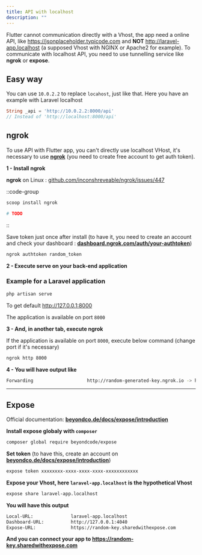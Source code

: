 ```yaml
---
title: API with localhost
description: ""
---
```


Flutter cannot communication directly with a Vhost, the app need a online API, like <https://jsonplaceholder.typicode.com> and **NOT** <http://laravel-app.localhost> (a supposed Vhost with NGINX or Apache2 for example). To communicate with localhost API, you need to use tunnelling service like **ngrok** or **expose**.

## Easy way

You can use `10.0.2.2` to replace `locahost`, just like that. Here you have an example with Laravel localhost

```dart
String _api = 'http://10.0.2.2:8000/api'
// Instead of 'http://localhost:8000/api'
```

## ngrok

To use API with Flutter app, you can't directly use localhost VHost, it's necessary to use [**ngrok**](https://ngrok.com) (you need to create free account to get auth token).

**1 - Install ngrok**

**ngrok** on Linux : [github.com/inconshreveable/ngrok/issues/447](https://github.com/inconshreveable/ngrok/issues/447)

::code-group

```sh [Windows]
scoop install ngrok
```

```sh [Linux]
# TODO
```

::

Save token just once after install (to have it, you need to create an account and check your dashboard : [**dashboard.ngrok.com/auth/your-authtoken**](https://dashboard.ngrok.com/auth/your-authtoken))

```sh
ngrok authtoken random_token
```

**2 - Execute serve on your back-end application**

### Example for a Laravel application

```sh
php artisan serve
```

To get default <http://127.0.0.1:8000>

The application is available on port `8000`

**3 - And, in another tab, execute ngrok**

If the application is available on port `8000`, execute below command (change port if it's necessary)

```sh
ngrok http 8000
```

**4 - You will have output like**

```sh
Forwarding                    http://random-generated-key.ngrok.io -> http://localhost:8000
```

---

## Expose

Official documentation: [**beyondco.de/docs/expose/introduction**](https://beyondco.de/docs/expose/introduction)

**Install expose globaly with `composer`**

```sh
composer global require beyondcode/expose
```

**Set token** (to have this, create an account on [**beyondco.de/docs/expose/introduction**](https://beyondco.de/docs/expose/introduction))

```sh
expose token xxxxxxxx-xxxx-xxxx-xxxx-xxxxxxxxxxxx
```

**Expose your Vhost, here `laravel-app.localhost` is the hypothetical Vhost**

```sh
expose share laravel-app.localhost
```

**You will have this output**

```sh
Local-URL:              laravel-app.localhost
Dashboard-URL:          http://127.0.0.1:4040
Expose-URL:             https://random-key.sharedwithexpose.com
```

**And you can connect your app to <https://random-key.sharedwithexpose.com>**
